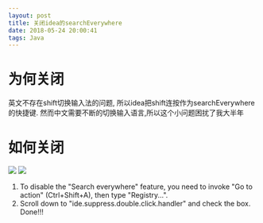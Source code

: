 ```yaml
---
layout: post
title: 关闭idea的searchEverywhere
date: 2018-05-24 20:00:41
tags: Java
---
```

# 为何关闭
英文不存在shift切换输入法的问题, 所以idea把shift连按作为searchEverywhere的快捷键. 然而中文需要不断的切换输入语言,所以这个小问题困扰了我大半年
# 如何关闭
![](https://i.stack.imgur.com/thuZP.png)
![](https://i.stack.imgur.com/v59wL.png)
1. To disable the "Search everywhere" feature, you need to invoke "Go to action" (Ctrl+Shift+A), then type "Registry...".
2. Scroll down to "ide.suppress.double.click.handler" and check the box.
Done!!!
